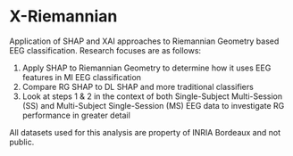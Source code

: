 # X-Riemannian
Application of SHAP and XAI approaches to Riemannian Geometry based EEG classification. Research focuses are as follows:

1. Apply SHAP to Riemannian Geometry to determine how it uses EEG features in MI EEG classification
2. Compare RG SHAP to DL SHAP and more traditional classifiers
3. Look at steps 1 & 2 in the context of both Single-Subject Multi-Session (SS) and Multi-Subject Single-Session (MS) 
EEG data to investigate RG performance in greater detail

All datasets used for this analysis are property of INRIA Bordeaux and not public.
